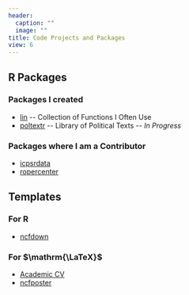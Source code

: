```yaml
---
header:
  caption: ""
  image: ""
title: Code Projects and Packages 
view: 6
---
```


## R Packages

### Packages I created

- [lin](/package/lin/) -- Collection of Functions I Often Use
- [poltextr](/package/poltextr/) -- Library of Political Texts -- *In Progress*

### Packages where I am a Contributor

- [icpsrdata](https://fsolt.org/icpsrdata/index.html)
- [ropercenter](https://fsolt.org/ropercenter/index.html)

## Templates 

### For R

- [ncfdown](/package/ncfdown/)

### For $\mathrm{\LaTeX}$

- [Academic CV](/package/academic-cv/)
- [ncfposter](/package/ncfposter/)
